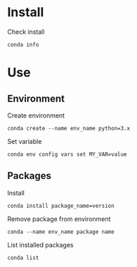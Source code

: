# Install

Check install

`conda info`

# Use

## Environment

Create environment

`conda create --name env_name python=3.x`

Set variable

`conda env config vars set MY_VAR=value`

## Packages

Install

`conda install package_name=version`

Remove package from environment

`conda --name env_name package name`

List installed packages

`conda list`
